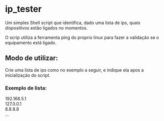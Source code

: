 # ip_tester

Um simples Shell script que identifica, dado uma lista de ips, quais dispositivos estão ligados no momentos.

O scrip utiliza a ferramenta ping do proprio linux para fazer a validação se o equipamento está ligado.

## Modo de utilizar:

Crie uma lista de ips como no exemplo a seguir, e indique ela apos a inicialização do script.

### Exemplo de lista:

192.168.5.1  
127.0.0.1  
8.8.8.8  
...  
